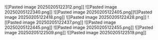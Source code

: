 ![[Pasted image 20250205122312.png]]
![[Pasted image 20250205122340.png]]
![[Pasted image 20250205122405.png]]![[Pasted image 20250205122418.png]]
![[Pasted image 20250205122428.png]]
![[Pasted image 20250205122437.png]]
![[Pasted image 20250205122445.png]]
![[Pasted image 20250205122455.png]]
![[Pasted image 20250205122509.png]]
![[Pasted image 20250205122519.png]]
